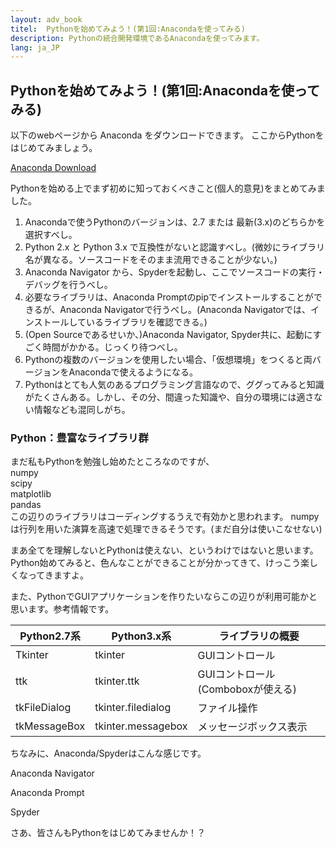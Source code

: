 ```yaml
---
layout: adv_book
titel:  Pythonを始めてみよう！(第1回:Anacondaを使ってみる)
description: Pythonの統合開発環境であるAnacondaを使ってみます。
lang: ja_JP
---
```

## Pythonを始めてみよう！(第1回:Anacondaを使ってみる)

以下のwebページから Anaconda をダウンロードできます。
ここからPythonをはじめてみましょう。

[Anaconda Download](https://www.anaconda.com/download/)

Pythonを始める上でまず初めに知っておくべきこと(個人的意見)をまとめてみました。

1. Anacondaで使うPythonのバージョンは、2.7 または 最新(3.x)のどちらかを選択すべし。
2. Python 2.x と Python 3.x で互換性がないと認識すべし。(微妙にライブラリ名が異なる。ソースコードをそのまま流用できることが少ない。)
3. Anaconda Navigator から、Spyderを起動し、ここでソースコードの実行・デバッグを行うべし。
4. 必要なライブラリは、Anaconda Promptのpipでインストールすることができるが、Anaconda Navigatorで行うべし。(Anaconda Navigatorでは、インストールしているライブラリを確認できる。)
5. (Open Sourceであるせいか、)Anaconda Navigator, Spyder共に、起動にすごく時間がかかる。じっくり待つべし。
6. Pythonの複数のバージョンを使用したい場合、「仮想環境」をつくると両バージョンをAnacondaで使えるようになる。
7. Pythonはとても人気のあるプログラミング言語なので、ググってみると知識がたくさんある。しかし、その分、間違った知識や、自分の環境には適さない情報なども混同しがち。


### Python：豊富なライブラリ群
まだ私もPythonを勉強し始めたところなのですが、<br>
numpy<br>
scipy<br>
matplotlib<br>
pandas<br>
この辺りのライブラリはコーディングするうえで有効かと思われます。
numpyは行列を用いた演算を高速で処理できるそうです。(まだ自分は使いこなせない)

まあ全てを理解しないとPythonは使えない、というわけではないと思います。
Python始めてみると、色んなことができることが分かってきて、けっこう楽しくなってきますよ。

また、PythonでGUIアプリケーションを作りたいならこの辺りが利用可能かと思います。参考情報です。

|Python2.7系|Python3.x系|ライブラリの概要|
|---|---|---|
|Tkinter|tkinter|GUIコントロール|
|ttk|tkinter.ttk|GUIコントロール(Comboboxが使える)|
|tkFileDialog|tkinter.filedialog|ファイル操作|
|tkMessageBox|tkinter.messagebox|メッセージボックス表示|

ちなみに、Anaconda/Spyderはこんな感じです。

Anaconda Navigator



Anaconda Prompt



Spyder




さあ、皆さんもPythonをはじめてみませんか！？
